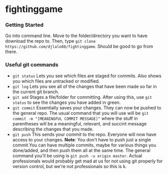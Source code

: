 # fightinggame

### Getting Started
Go into command line. Move to the folder/directory you want to have download the repo to. 
Then, type `git clone https://github.com/djlalo08/fightinggame`.
Should be good to go from there.

### Useful git commands
+ `git status`
Lets you see which files are staged for commits. Also shows you which files are untracked or modified. 
+ `git log`
Lets you see all of the changes that have been made so far in the current git branch.
+ `git add`
Stages a file/folder for committing. After using this, use `git status` to see the changes you have added in green.
+ `git commit`
Essentially saves your changes. They can now be pushed to the general repo.
The usual command that you will use will be `git commit -m "[MEANINGFUL COMMIT MESSAGE]"` where the stuff in
parentheses will be a meaningful, relevant, and succint message describing the changes that you made.
+ `git push`
This sends your commit to the repo. Everyone will now have access to your changes. 
**Note**: You don't have to push just a single commit.You can have multiple commits, 
maybe for various things you done/added, and then push them all at the same time.
The general command you'll be using is `git push -u origin master`. Actual professionals would probably get mad at us for not using git 
properly for version control, but we're not professionals so this is k. 
